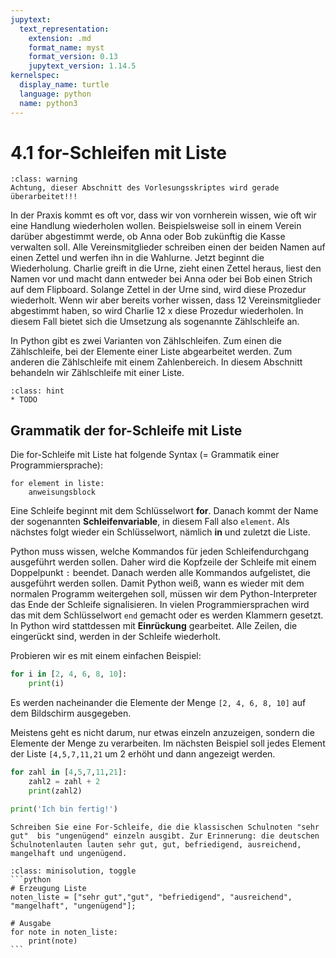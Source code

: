 ```yaml
---
jupytext:
  text_representation:
    extension: .md
    format_name: myst
    format_version: 0.13
    jupytext_version: 1.14.5
kernelspec:
  display_name: turtle
  language: python
  name: python3
---
```


# 4.1 for-Schleifen mit Liste

```{admonition} Warnung
:class: warning
Achtung, dieser Abschnitt des Vorlesungsskriptes wird gerade überarbeitet!!!
```

In der Praxis kommt es oft vor, dass wir von vornherein wissen, wie oft wir eine
Handlung wiederholen wollen. Beispielsweise soll in einem Verein darüber
abgestimmt werde, ob Anna oder Bob zukünftig die Kasse verwalten soll. Alle
Vereinsmitglieder schreiben einen der beiden Namen auf einen Zettel und werfen
ihn in die Wahlurne. Jetzt beginnt die Wiederholung. Charlie greift in die Urne,
zieht einen Zettel heraus, liest den Namen vor und macht dann entweder bei Anna
oder bei Bob einen Strich auf dem Flipboard. Solange Zettel in der Urne sind,
wird diese Prozedur wiederholt. Wenn wir aber bereits vorher wissen, dass 12
Vereinsmitglieder abgestimmt haben, so wird Charlie 12 x diese Prozedur
wiederholen. In diesem Fall bietet sich die Umsetzung als sogenannte
Zählschleife an.

In Python gibt es zwei Varianten von Zählschleifen. Zum einen die Zählschleife,
bei der Elemente einer Liste abgearbeitet werden. Zum anderen die Zählschleife
mit einem Zahlenbereich. In diesem Abschnitt behandeln wir Zählschleife mit
einer Liste.

```{admonition} Lernziele
:class: hint
* TODO
```


<!-- #region -->
## Grammatik der for-Schleife mit Liste

Die for-Schleife mit Liste hat folgende Syntax (= Grammatik einer Programmiersprache):

```python3
for element in liste:
    anweisungsblock
```

Eine Schleife beginnt mit dem Schlüsselwort **for**. Danach kommt der Name der sogenannten **Schleifenvariable**, in diesem Fall also `element`. Als nächstes folgt wieder ein Schlüsselwort, nämlich **in** und zuletzt die Liste.

Python muss wissen, welche Kommandos für jeden Schleifendurchgang ausgeführt werden sollen. Daher wird die Kopfzeile der Schleife mit einem Doppelpunkt `:` beendet. Danach werden alle Kommandos aufgelistet, die ausgeführt werden sollen. Damit Python weiß, wann es wieder mit dem normalen Programm weitergehen soll, müssen wir dem Python-Interpreter das Ende der Schleife signalisieren. In vielen Programmiersprachen wird das mit dem Schlüsselwort `end` gemacht oder es werden Klammern gesetzt. In Python wird stattdessen mit **Einrückung** gearbeitet. Alle Zeilen, die eingerückt sind, werden in der Schleife wiederholt.

Probieren wir es mit einem einfachen Beispiel:


<!-- #endregion -->

```python
for i in [2, 4, 6, 8, 10]:
    print(i)
```


Es werden nacheinander die Elemente der Menge `[2, 4, 6, 8, 10]` auf dem Bildschirm ausgegeben.

Meistens geht es nicht darum, nur etwas einzeln anzuzeigen, sondern die Elemente der Menge zu verarbeiten. Im nächsten Beispiel soll jedes Element der Liste `[4,5,7,11,21` um 2 erhöht und dann angezeigt werden.

```python
for zahl in [4,5,7,11,21]:
    zahl2 = zahl + 2
    print(zahl2)

print('Ich bin fertig!')
```

```{admonition} Mini-Übung
Schreiben Sie eine For-Schleife, die die klassischen Schulnoten "sehr gut"  bis "ungenügend" einzeln ausgibt. Zur Erinnerung: die deutschen Schulnotenlauten lauten sehr gut, gut, befriedigend, ausreichend, mangelhaft und ungenügend.
```
````{admonition} Lösung
:class: minisolution, toggle
```python
# Erzeugung Liste
noten_liste = ["sehr gut","gut", "befriedigend", "ausreichend", "mangelhaft", "ungenügend"];

# Ausgabe 
for note in noten_liste:
    print(note)
```
````



